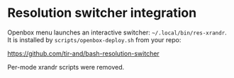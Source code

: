 # Resolution switcher integration

Openbox menu launches an interactive switcher: `~/.local/bin/res-xrandr`.
It is installed by `scripts/openbox-deploy.sh` from your repo:

  https://github.com/tir-and/bash-resolution-switcher

Per-mode xrandr scripts were removed.
